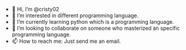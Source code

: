 - 👋 Hi, I’m @cristy02
- 👀 I’m interested in different programming language.
- 🌱 I’m currently learning python which is a programming language.
- 💞️ I’m looking to collaborate on someone who masterized an specific programming language.
- 📫 How to reach me: Just send me an email.

<!---
cristy02/cristy02 is a ✨ special ✨ repository because its `README.md` (this file) appears on your GitHub profile.
You can click the Preview link to take a look at your changes.
--->
